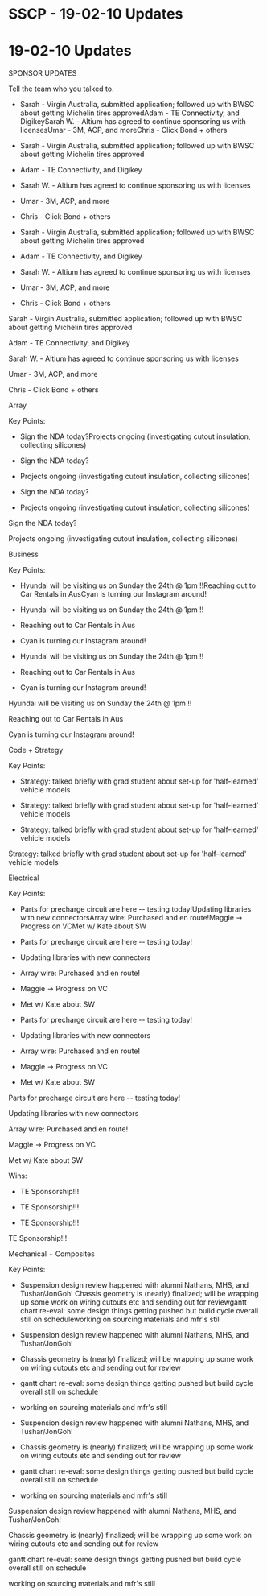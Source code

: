 # SSCP - 19-02-10 Updates

# 19-02-10 Updates

SPONSOR UPDATES

Tell the team who you talked to.

* Sarah - Virgin Australia, submitted application; followed up with BWSC about getting Michelin tires approvedAdam - TE Connectivity, and DigikeySarah W. - Altium has agreed to continue sponsoring us with licensesUmar - 3M, ACP, and moreChris - Click Bond + others
* Sarah - Virgin Australia, submitted application; followed up with BWSC about getting Michelin tires approved
* Adam - TE Connectivity, and Digikey
* Sarah W. - Altium has agreed to continue sponsoring us with licenses
* Umar - 3M, ACP, and more
* Chris - Click Bond + others

* Sarah - Virgin Australia, submitted application; followed up with BWSC about getting Michelin tires approved
* Adam - TE Connectivity, and Digikey
* Sarah W. - Altium has agreed to continue sponsoring us with licenses
* Umar - 3M, ACP, and more
* Chris - Click Bond + others

Sarah - Virgin Australia, submitted application; followed up with BWSC about getting Michelin tires approved

Adam - TE Connectivity, and Digikey

Sarah W. - Altium has agreed to continue sponsoring us with licenses

Umar - 3M, ACP, and more

Chris - Click Bond + others

Array

Key Points:

* Sign the NDA today?Projects ongoing (investigating cutout insulation, collecting silicones)
* Sign the NDA today?
* Projects ongoing (investigating cutout insulation, collecting silicones)

* Sign the NDA today?
* Projects ongoing (investigating cutout insulation, collecting silicones)

Sign the NDA today?

Projects ongoing (investigating cutout insulation, collecting silicones)

Business

Key Points:

* Hyundai will be visiting us on Sunday the 24th @ 1pm !!Reaching out to Car Rentals in AusCyan is turning our Instagram around!
* Hyundai will be visiting us on Sunday the 24th @ 1pm !!
* Reaching out to Car Rentals in Aus
* Cyan is turning our Instagram around!

* Hyundai will be visiting us on Sunday the 24th @ 1pm !!
* Reaching out to Car Rentals in Aus
* Cyan is turning our Instagram around!

Hyundai will be visiting us on Sunday the 24th @ 1pm !!

Reaching out to Car Rentals in Aus

Cyan is turning our Instagram around!

Code + Strategy

Key Points:

* Strategy: talked briefly with grad student about set-up for 'half-learned' vehicle models
* Strategy: talked briefly with grad student about set-up for 'half-learned' vehicle models

* Strategy: talked briefly with grad student about set-up for 'half-learned' vehicle models

Strategy: talked briefly with grad student about set-up for 'half-learned' vehicle models

Electrical

Key Points:

* Parts for precharge circuit are here -- testing today!Updating libraries with new connectorsArray wire: Purchased and en route!Maggie -> Progress on VCMet w/ Kate about SW
* Parts for precharge circuit are here -- testing today!
* Updating libraries with new connectors
* Array wire: Purchased and en route!
* Maggie -> Progress on VC
* Met w/ Kate about SW

* Parts for precharge circuit are here -- testing today!
* Updating libraries with new connectors
* Array wire: Purchased and en route!
* Maggie -> Progress on VC
* Met w/ Kate about SW

Parts for precharge circuit are here -- testing today!

Updating libraries with new connectors

Array wire: Purchased and en route!

Maggie -> Progress on VC

Met w/ Kate about SW

Wins:

* TE Sponsorship!!!
* TE Sponsorship!!!

* TE Sponsorship!!!

TE Sponsorship!!!

Mechanical + Composites

Key Points:

* Suspension design review happened with alumni Nathans, MHS, and Tushar/JonGoh! Chassis geometry is (nearly) finalized; will be wrapping up some work on wiring cutouts etc and sending out for reviewgantt chart re-eval: some design things getting pushed but build cycle overall still on scheduleworking on sourcing materials and mfr's still 
* Suspension design review happened with alumni Nathans, MHS, and Tushar/JonGoh! 
* Chassis geometry is (nearly) finalized; will be wrapping up some work on wiring cutouts etc and sending out for review
* gantt chart re-eval: some design things getting pushed but build cycle overall still on schedule
* working on sourcing materials and mfr's still 

* Suspension design review happened with alumni Nathans, MHS, and Tushar/JonGoh! 
* Chassis geometry is (nearly) finalized; will be wrapping up some work on wiring cutouts etc and sending out for review
* gantt chart re-eval: some design things getting pushed but build cycle overall still on schedule
* working on sourcing materials and mfr's still 

Suspension design review happened with alumni Nathans, MHS, and Tushar/JonGoh! 

Chassis geometry is (nearly) finalized; will be wrapping up some work on wiring cutouts etc and sending out for review

gantt chart re-eval: some design things getting pushed but build cycle overall still on schedule

working on sourcing materials and mfr's still 

